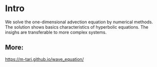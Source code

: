# Intro

We solve the one-dimensional advection equation by numerical methods. The solution shows basics characteristics of hyperbolic equations. 
The insighs are transferable to more complex systems.

## More:
https://m-tari.github.io/wave_equation/

